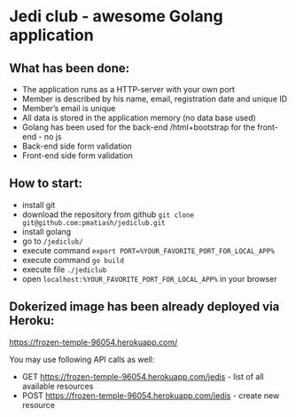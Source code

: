 # Jedi club - awesome Golang application

## What has been done:
* The application runs as a HTTP-server with your own port
* Member is described by his name, email, registration date and unique ID
* Member’s email is unique
* All data is stored in the application memory (no data base used)
* Golang has been used for the back-end /html+bootstrap for the front-end - no js
* Back-end side form validation
* Front-end side form validation

## How to start:
* install git
* download the repository from github `git clone git@github.com:pmatiash/jediclub.git`
* install golang
* go to `/jediclub/`
* execute command `export PORT=%YOUR_FAVORITE_PORT_FOR_LOCAL_APP%` 
* execute command `go build`
* execute file `./jediclub` 
* open `localhost:%YOUR_FAVORITE_PORT_FOR_LOCAL_APP%` in your browser

## Dokerized image has been already deployed via Heroku:
https://frozen-temple-96054.herokuapp.com/

You may use following API calls as well:
* GET https://frozen-temple-96054.herokuapp.com/jedis - list of all available resources
* POST https://frozen-temple-96054.herokuapp.com/jedis - create new resource
